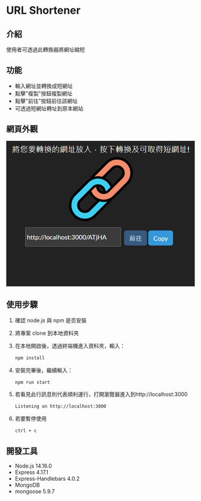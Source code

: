 # URL Shortener

## 介紹

使用者可透過此轉換器將網址縮短

## 功能

- 輸入網址並轉換成短網址
- 點擊"複製"按鈕複製網址
- 點擊"前往"按鈕前往該網址
- 可透過短網址轉址到原本網站

## 網頁外觀

![Index page about URL Shortener](./snapshot.png)

## 使用步驟

1. 確認 node.js 與 npm 是否安裝
2. 將專案 clone 到本地資料夾
3. 在本地開啟後，透過終端機進入資料夾，輸入：

   ```bash
   npm install
   ```

4. 安裝完畢後，繼續輸入：

   ```bash
   npm run start
   ```

5. 若看見此行訊息則代表順利運行，打開瀏覽器進入到http://localhost:3000

   ```bash
   Listening on http://localhost:3000
   ```

6. 若要暫停使用

   ```bash
   ctrl + c
   ```

## 開發工具

- Node.js 14.16.0
- Express 4.17.1
- Express-Handlebars 4.0.2
- MongoDB
- mongoose 5.9.7
